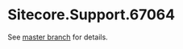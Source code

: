 # Sitecore.Support.67064

See [master branch](https://github.com/sitecoresupport/Sitecore.Support.67064) for details.